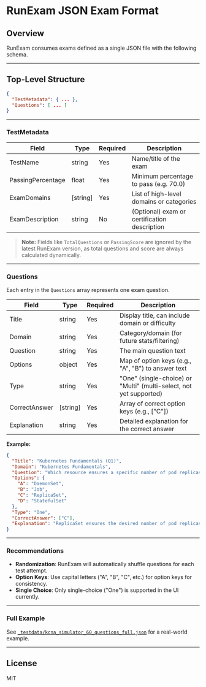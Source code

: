 # RunExam JSON Exam Format

## Overview

RunExam consumes exams defined as a single JSON file with the following schema.

---

## Top-Level Structure

```json
{
  "TestMetadata": { ... },
  "Questions": [ ... ]
}
```

---

### TestMetadata

| Field             | Type     | Required | Description                                     |
|-------------------|----------|----------|-------------------------------------------------|
| TestName          | string   | Yes      | Name/title of the exam                          |
| PassingPercentage | float    | Yes      | Minimum percentage to pass (e.g. 70.0)          |
| ExamDomains       | [string] | Yes      | List of high-level domains or categories        |
| ExamDescription   | string   | No       | (Optional) exam or certification description    |

> **Note:** Fields like `TotalQuestions` or `PassingScore` are ignored by the latest RunExam version, as total questions and score are always calculated dynamically.

---

### Questions

Each entry in the `Questions` array represents one exam question.

| Field         | Type               | Required | Description                                                               |
|---------------|--------------------|----------|---------------------------------------------------------------------------|
| Title         | string             | Yes      | Display title, can include domain or difficulty                           |
| Domain        | string             | Yes      | Category/domain (for future stats/filtering)                              |
| Question      | string             | Yes      | The main question text                                                    |
| Options       | object             | Yes      | Map of option keys (e.g., "A", "B") to answer text                        |
| Type          | string             | Yes      | "One" (single-choice) or "Multi" (multi-select, not yet supported)        |
| CorrectAnswer | [string]           | Yes      | Array of correct option keys (e.g., ["C"])                                |
| Explanation   | string             | Yes      | Detailed explanation for the correct answer                               |

**Example:**

```json
{
  "Title": "Kubernetes Fundamentals (Q1)",
  "Domain": "Kubernetes Fundamentals",
  "Question": "Which resource ensures a specific number of pod replicas?",
  "Options": {
    "A": "DaemonSet",
    "B": "Job",
    "C": "ReplicaSet",
    "D": "StatefulSet"
  },
  "Type": "One",
  "CorrectAnswer": ["C"],
  "Explanation": "ReplicaSet ensures the desired number of pod replicas are always running by replacing failed pods."
}
```

---

### Recommendations

- **Randomization**: RunExam will automatically shuffle questions for each test attempt.
- **Option Keys**: Use capital letters ("A", "B", "C", etc.) for option keys for consistency.
- **Single Choice**: Only single-choice ("One") is supported in the UI currently.

---

### Full Example

See [`_testdata/kcna_simulator_60_questions_full.json`](./_testdata/kcna_simulator_60_questions_full.json) for a real-world example.

---

## License

MIT
